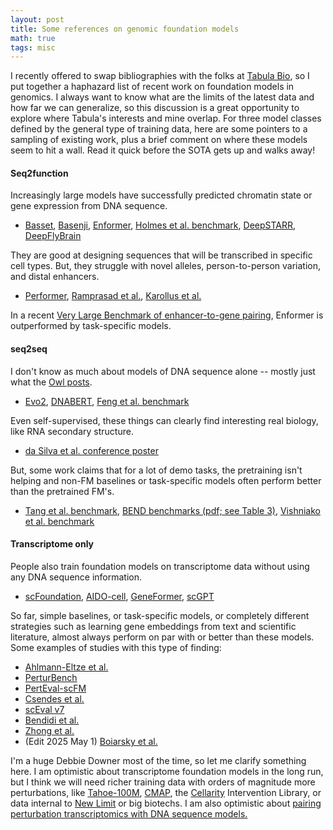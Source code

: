 ```yaml
---
layout: post
title: Some references on genomic foundation models
math: true
tags: misc
---
```


I recently offered to swap bibliographies with the folks at [Tabula Bio](https://www.lesswrong.com/posts/SsLkxCxmkbBudLHQr/tabula-bio-towards-a-future-free-of-disease-and-looking-for), so I put together a haphazard list of recent work on foundation models in genomics. I always want to know what are the limits of the latest data and how far we can generalize, so this discussion is a great opportunity to explore where Tabula's interests and mine overlap. For three model classes defined by the general type of training data, here are some pointers to a sampling of existing work, plus a brief comment on where these models seem to hit a wall. Read it quick before the SOTA gets up and walks away!

#### Seq2function

Increasingly large models have successfully predicted chromatin state or gene expression from DNA sequence.

- [Basset](https://pmc.ncbi.nlm.nih.gov/articles/PMC4937568/), [Basenji](https://pmc.ncbi.nlm.nih.gov/articles/PMC5932613/), [Enformer](https://www.nature.com/articles/s41592-021-01252-x), [Holmes et al. benchmark](https://www.biorxiv.org/content/10.1101/2025.02.13.638190v1.full.pdf), [DeepSTARR](https://pubmed.ncbi.nlm.nih.gov/35551305/), [DeepFlyBrain](https://www.nature.com/articles/s41586-021-04262-z)

They are good at designing sequences that will be transcribed in specific cell types. But, they struggle with novel alleles, person-to-person variation, and distal enhancers. 

- [Performer](https://www.biorxiv.org/content/10.1101/2024.07.27.605449v1.full), [Ramprasad et al.](https://pmc.ncbi.nlm.nih.gov/articles/PMC11416237/), [Karollus et al.](https://genomebiology.biomedcentral.com/articles/10.1186/s13059-023-02899-9)

In a recent [Very Large Benchmark of enhancer-to-gene pairing](https://www.biorxiv.org/content/10.1101/2023.11.09.563812v1.full.pdf), Enformer is outperformed by task-specific models.

#### seq2seq

I don't know as much about models of DNA sequence alone -- mostly just what the [Owl posts](https://www.owlposting.com/p/a-socratic-dialogue-over-the-utility). 

- [Evo2](https://arcinstitute.org/news/blog/evo2), [DNABERT](https://academic.oup.com/bioinformatics/article/37/15/2112/6128680), [Feng et al. benchmark](https://www.biorxiv.org/content/10.1101/2024.08.16.608288v1)

Even self-supervised, these things can clearly find interesting real biology, like RNA secondary structure.

- [da Silva et al. conference poster](https://iscb.junolive.co/ISMB24/live/exhibitor/ismb2024_poster_1228)

But, some work claims that for a lot of demo tasks, the pretraining isn't helping and non-FM baselines or task-specific models often perform better than the pretrained FM's.

- [Tang et al. benchmark](https://www.biorxiv.org/content/10.1101/2024.02.29.582810v2.full), [BEND benchmarks (pdf; see Table 3)](https://dp-ai-application.oss-cn-zhangjiakou.aliyuncs.com/arxiv/pdf/2311.12570v4.pdf), [Vishniako et al. benchmark](https://www.biorxiv.org/content/10.1101/2024.12.18.628606v1)

#### Transcriptome only

People also train foundation models on transcriptome data without using any DNA sequence information.

- [scFoundation](https://www.nature.com/articles/s41592-024-02305-7), [AIDO-cell](https://www.biorxiv.org/content/10.1101/2024.11.28.625303v1.full), [GeneFormer](https://www.nature.com/articles/s41586-023-06139-9), [scGPT](https://www.nature.com/articles/s41592-024-02201-0#Sec14) 

So far, simple baselines, or task-specific models, or completely different strategies such as learning gene embeddings from text and scientific literature, almost always perform on par with or better than these models. Some examples of studies with this type of finding:

- [Ahlmann-Eltze et al.](https://www.biorxiv.org/content/10.1101/2024.09.16.613342v3)
- [PerturBench](https://arxiv.org/abs/2408.10609v1)
- [PertEval-scFM](https://www.biorxiv.org/content/10.1101/2024.10.02.616248v1) 
- [Csendes et al.](https://www.biorxiv.org/content/10.1101/2024.09.30.615843v1.full) 
- [scEval v7](https://www.biorxiv.org/content/10.1101/2023.09.08.555192v7)
- [Bendidi et al.](https://arxiv.org/html/2410.13956v1)
- [Zhong et al.](https://www.biorxiv.org/content/10.1101/2025.01.29.635607v1)
- (Edit 2025 May 1) [Boiarsky et al.](https://www.biorxiv.org/content/10.1101/2023.10.19.563100v1.full)

I'm a huge Debbie Downer most of the time, so let me clarify something here. I am optimistic about transcriptome foundation models in the long run, but I think we will need richer training data with orders of magnitude more perturbations, like [Tahoe-100M](https://www.biorxiv.org/content/10.1101/2025.02.20.639398v1), [CMAP](https://pubmed.ncbi.nlm.nih.gov/29195078/), the [Cellarity](https://cellarity.com/platform/) Intervention Library, or data internal to [New Limit](https://blog.newlimit.com/p/2025-newlimit-progress-update) or big biotechs. I am also optimistic about [pairing perturbation transcriptomics with DNA sequence models.](https://pmc.ncbi.nlm.nih.gov/articles/PMC11160683/.)